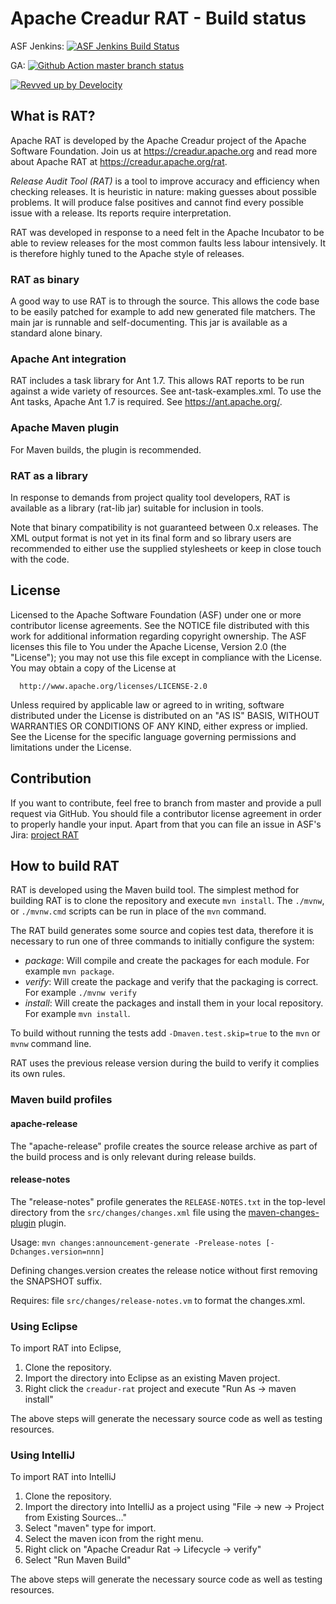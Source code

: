 # Apache Creadur RAT - Build status

ASF Jenkins: [![ASF Jenkins Build Status](https://ci-builds.apache.org/buildStatus/icon?job=Creadur%2FCreadur-Rat)](https://ci-builds.apache.org/job/Creadur/job/Creadur-Rat/)

GA: [![Github Action master branch status](https://github.com/apache/creadur-rat/actions/workflows/maven.yml/badge.svg?branch=master)](https://github.com/apache/creadur-rat/actions)

[![Revved up by Develocity](https://img.shields.io/badge/Revved%20up%20by-Develocity-06A0CE?logo=Gradle&labelColor=02303A)](https://develocity.apache.org/scans?list.sortColumn=buildDuration&list.sortOrder=asc&search.buildToolType=maven&search.names=not:CI%20stage&search.rootProjectNames=Apache%20Creadur%20Rat&search.tasks=install&search.timeZoneId=Europe%2FBerlin&search.values=Build%20Parent-pom)

## What is RAT?

Apache RAT is developed by the Apache Creadur project of the Apache Software
Foundation. Join us at https://creadur.apache.org and read more about Apache RAT
at https://creadur.apache.org/rat.

*Release Audit Tool (RAT)* is a tool to improve accuracy and efficiency when checking
releases. It is heuristic in nature: making guesses about possible problems. It
will produce false positives and cannot find every possible issue with a release.
Its reports require interpretation.

RAT was developed in response to a need felt in the Apache Incubator to be able to
review releases for the most common faults less labour intensively. It is therefore
highly tuned to the Apache style of releases.

### RAT as binary

A good way to use RAT is to through the source. This allows the code base to be
easily patched for example to add new generated file matchers. The main jar is
runnable and self-documenting. This jar is available as a standard alone binary.

### Apache Ant integration

RAT includes a task library for Ant 1.7. This allows RAT reports to be run against
a wide variety of resources. See ant-task-examples.xml. To use the Ant tasks,
Apache Ant 1.7 is required. See https://ant.apache.org/.

### Apache Maven plugin

For Maven builds, the plugin is recommended.

### RAT as a library

In response to demands from project quality tool developers, RAT is available as a
library (rat-lib jar) suitable for inclusion in tools.

Note that binary compatibility is not guaranteed between 0.x releases. The XML output format is not yet in its
final form and so library users are recommended to either use the supplied stylesheets or keep in close touch with the code.

## License

  Licensed to the Apache Software Foundation (ASF) under one or more
  contributor license agreements.  See the NOTICE file distributed with
  this work for additional information regarding copyright ownership.
  The ASF licenses this file to You under the Apache License, Version 2.0
  (the "License"); you may not use this file except in compliance with
  the License.  You may obtain a copy of the License at

      http://www.apache.org/licenses/LICENSE-2.0

  Unless required by applicable law or agreed to in writing, software
  distributed under the License is distributed on an "AS IS" BASIS,
  WITHOUT WARRANTIES OR CONDITIONS OF ANY KIND, either express or implied.
  See the License for the specific language governing permissions and
  limitations under the License.

## Contribution

If you want to contribute, feel free to branch from master and provide a pull request via GitHub.
You should file a contributor license agreement in order to properly handle your input.
Apart from that you can file an issue in ASF's Jira: [project RAT](https://issues.apache.org/jira/browse/RAT)

## How to build RAT

RAT is developed using the Maven build tool.  The simplest method for building RAT is to clone the 
repository and execute `mvn install`.  The `./mvnw`, or `./mvnw.cmd` scripts can be run in place of the `mvn` command.

The RAT build generates some source and copies test data, therefore it is necessary to run one of three commands to initially configure the system:
 * *package*: Will compile and create the packages for each module. For example `mvn package`.
 * *verify*: Will create the package and verify that the packaging is correct. For example `./mvnw verify`
 * *install*: Will create the packages and install them in your local repository. For example `mvn install`.

To build without running the tests add `-Dmaven.test.skip=true` to the `mvn` or `mvnw` command line.

RAT uses the previous release version during the build to verify it complies its own rules.

### Maven build profiles

#### apache-release

The "apache-release" profile creates the source release archive as part of the build process and is only relevant during release builds.

#### release-notes

The "release-notes" profile generates the `RELEASE-NOTES.txt` in the top-level directory from the `src/changes/changes.xml` file using the [maven-changes-plugin](https://maven.apache.org/plugins/maven-changes-plugin/) plugin.

Usage: `mvn changes:announcement-generate -Prelease-notes [-Dchanges.version=nnn]`

Defining changes.version creates the release notice without first removing the SNAPSHOT suffix.

Requires: file `src/changes/release-notes.vm` to format the changes.xml.

### Using Eclipse

To import RAT into Eclipse, 
 1. Clone the repository.
 2. Import the directory into Eclipse as an existing Maven project.
 3. Right click the `creadur-rat` project and execute "Run As -> maven install"
 
The above steps will generate the necessary source code as well as testing resources.

### Using IntelliJ

To import RAT into IntelliJ 
 1. Clone the repository.
 2. Import the directory into IntelliJ as a project using "File -> new -> Project from Existing Sources..."
 3. Select "maven" type for import.
 4. Select the maven icon from the right menu.
 5. Right click on  "Apache Creadur Rat -> Lifecycle -> verify"
 6. Select "Run Maven Build"
 
The above steps will generate the necessary source code as well as testing resources.
